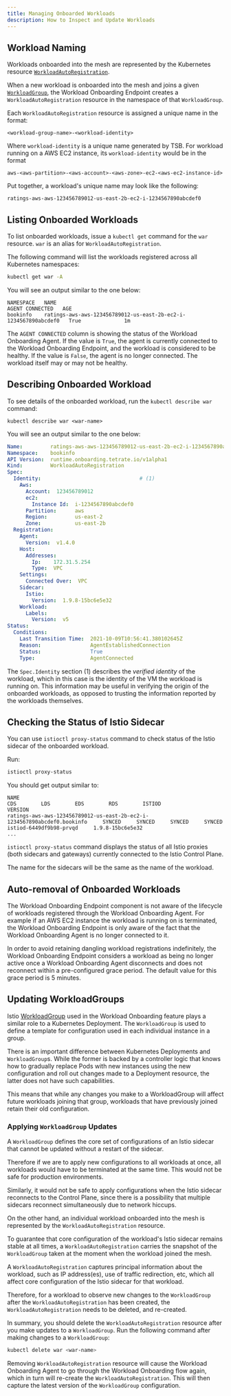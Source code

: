 ```yaml
---
title: Managing Onboarded Workloads 
description: How to Inspect and Update Workloads
---
```


## Workload Naming

Workloads onboarded into the mesh are represented by the Kubernetes resource
[`WorkloadAutoRegistration`](../../../refs/onboarding/config/runtime/v1alpha1/registration).

When a new workload is onboarded into the mesh and joins a given [`WorkloadGroup`](https://istio.io/latest/docs/reference/config/networking/workload-group/), the Workload Onboarding Endpoint creates a `WorkloadAutoRegistration` resource in the namespace of that `WorkloadGroup`.

Each `WorkloadAutoRegistration` resource is assigned a unique name in the format:

```text
<workload-group-name>-<workload-identity>
```

Where `workload-identity` is a unique name generated by TSB.
For  workload running on a AWS EC2 instance, its `workload-identity`
would be in the format

```text
aws-<aws-partition>-<aws-account>-<aws-zone>-ec2-<aws-ec2-instance-id>
```

Put together, a workload's unique name may look like the following:

```text
ratings-aws-aws-123456789012-us-east-2b-ec2-i-1234567890abcdef0
```

## Listing Onboarded Workloads

To list onboarded workloads, issue a `kubectl get` command
for the `war` resource. `war` is an alias for `WorkloadAutoRegistration`.

The following command will list the workloads registered
across all Kubernetes namespaces:

```bash
kubectl get war -A 
```

You will see an output similar to the one below:

```text
NAMESPACE   NAME                                                              AGENT CONNECTED   AGE
bookinfo    ratings-aws-aws-123456789012-us-east-2b-ec2-i-1234567890abcdef0   True              1m
```

The `AGENT CONNECTED` column is showing the status of the
Workload Onboarding Agent. If the value is `True`, the agent is currently
connected to the Workload Onboarding Endpoint, and the workload is considered
to be healthy. If the value is `False`, the agent is no longer connected.
The workload itself may or may not be healthy.

## Describing Onboarded Workload

To see details of the onboarded workload, run the `kubectl describe war` command:

```
kubectl describe war <war-name>
```

You will see an output similar to the one below:

```yaml
Name:         ratings-aws-aws-123456789012-us-east-2b-ec2-i-1234567890abcdef0
Namespace:    bookinfo
API Version:  runtime.onboarding.tetrate.io/v1alpha1
Kind:         WorkloadAutoRegistration
Spec:
  Identity:                                # (1)
    Aws:
      Account:  123456789012
      ec2:
        Instance Id:  i-1234567890abcdef0
      Partition:      aws
      Region:         us-east-2
      Zone:           us-east-2b
  Registration:
    Agent:
      Version:  v1.4.0
    Host:
      Addresses:
        Ip:    172.31.5.254
        Type:  VPC
    Settings:
      Connected Over:  VPC
    Sidecar:
      Istio:
        Version:  1.9.8-15bc6e5e32
    Workload:
      Labels:
        Version:  v5
Status:
  Conditions:
    Last Transition Time:  2021-10-09T10:56:41.380102645Z
    Reason:                AgentEstablishedConnection
    Status:                True
    Type:                  AgentConnected
```

The `Spec.Identity` section (1) describes the *verified identity* of the
workload, which in this case is the identity of the VM the workload is
running on. This information may be useful in verifying the origin of the
onboarded workloads, as opposed to trusting the information reported by
the workloads themselves.

## Checking the Status of Istio Sidecar

You can use `istioctl proxy-status` command to check status of the
Istio sidecar of the onboarded workload.

Run:

```bash
istioctl proxy-status
```

You should get output similar to:

```text
NAME                                                                         CDS        LDS        EDS        RDS        ISTIOD                      VERSION
ratings-aws-aws-123456789012-us-east-2b-ec2-i-1234567890abcdef0.bookinfo     SYNCED     SYNCED     SYNCED     SYNCED     istiod-6449df9b98-prvqd     1.9.8-15bc6e5e32
...
```

`istioctl proxy-status` command displays the status of all Istio proxies 
(both sidecars and gateways) currently connected to the Istio Control Plane.

The name for the sidecars will be the same as the name of the workload.

## Auto-removal of Onboarded Workloads

The Workload Onboarding Endpoint component is not aware of the lifecycle
of workloads registered through the Workload Onboarding Agent. For example
if an AWS EC2 instance the workload is running on is terminated,
the Workload Onboarding Endpoint is only aware of the fact that
the Workload Onboarding Agent is no longer connected to it.

In order to avoid retaining dangling workload registrations indefinitely,
the Workload Onboarding Endpoint considers a workload as being no longer active
once a Workload Onboarding Agent disconnects and does not reconnect within
a pre-configured grace period. The default value for this grace period is
5 minutes.

## Updating WorkloadGroups

Istio [WorkloadGroup](https://istio.io/latest/docs/reference/config/networking/workload-group/) used in the Workload Onboarding feature plays a similar role
to a Kubernetes Deployment. The `WorkloadGroup` is used to define a template for
configuration used in each individual instance in a group.

There is an important difference between Kubernetes Deployments and
`WorkloadGroup`s. While the former is backed by a controller logic that knows how to
gradually replace Pods with new instances using the new configuration and
roll out changes made to a Deployment resource, the latter does
not have such capabilities.

This means that while any changes you make to a WorkloadGroup will affect future
workloads joining that group, workloads that have previously joined retain their old configuration.

### Applying `WorkloadGroup` Updates

A `WorkloadGroup` defines the core set of configurations of an Istio sidecar
that cannot be updated without a restart of the sidecar.

Therefore if we are to apply new configurations to all workloads at once,
all workloads would have to be terminated at the same time. This would not be
safe for production environments.

Similarly, it would not be safe to apply configurations when the
Istio sidecar reconnects to the Control Plane, since there is a
possibility that multiple sidecars reconnect simultaneously
due to network hiccups.

On the other hand, an individual workload onboarded into the mesh is
represented by the `WorkloadAutoRegistration` resource.

To guarantee that core configuration of the workload's Istio sidecar remains
stable at all times, a `WorkloadAutoRegistration` carries the snapshot of the
`WorkloadGroup` taken at the moment when the workload joined the mesh.

A `WorkloadAutoRegistration` captures principal information about the workload,
such as IP address(es), use of traffic redirection, etc, which all affect core
configuration of the Istio sidecar for that workload.

Therefore, for a workload to observe new changes to the `WorkloadGroup`
after the `WorkloadAutoRegistration` has been created, the `WorkloadAutoRegistration`
needs to be deleted, and re-created.

In summary, you should delete the `WorkloadAutoRegistration` resource
after you make updates to a `WorkloadGroup`. Run the following command
after making changes to a `WorkloadGroup`:

```bash
kubectl delete war <war-name> 
```

Removing `WorkloadAutoRegistration` resource will cause the
Workload Onboarding Agent to go through the Workload Onboarding flow again,
which in turn will re-create the `WorkloadAutoRegistration`. This will then
capture the latest version of the `WorkloadGroup` configuration.
